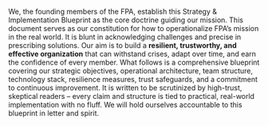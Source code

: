 We, the founding members of the FPA, establish this Strategy & Implementation Blueprint as the core doctrine guiding our mission. This document serves as our constitution for how to operationalize FPA’s mission in the real world. It is blunt in acknowledging challenges and precise in prescribing solutions. Our aim is to build a **resilient, trustworthy, and effective organization** that can withstand crises, adapt over time, and earn the confidence of every member. What follows is a comprehensive blueprint covering our strategic objectives, operational architecture, team structure, technology stack, resilience measures, trust safeguards, and a commitment to continuous improvement. It is written to be scrutinized by high-trust, skeptical readers – every claim and structure is tied to practical, real-world implementation with no fluff. We will hold ourselves accountable to this blueprint in letter and spirit.